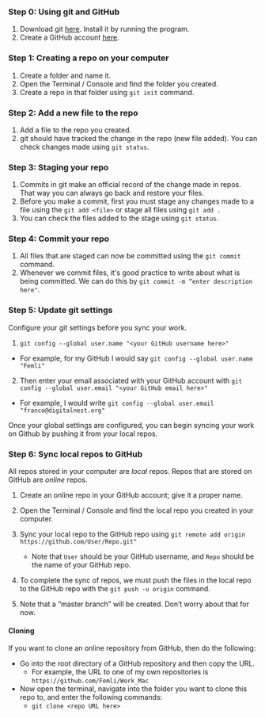 

### Step 0: Using git and GitHub
1. Download git [here](https://git-scm.com/book/en/v2/Getting-Started-Installing-Git). Install it by running the program.
2. Create a GitHub account [here](https://github.com).

### Step 1: Creating a repo on your computer
1. Create a folder and name it.
2. Open the Terminal / Console and find the folder you created.
3. Create a repo in that folder using `git init` command.


### Step 2: Add a new file to the repo
1. Add a file to the repo you created.
2. git should have tracked the change in the repo (new file added). You can check changes made using `git status`.

### Step 3: Staging your repo
1. Commits in git make an official record of the change made in repos. That way you can always go back and restore your files.
2. Before you make a commit, first you must stage any changes made to a file using the `git add <file>` or stage all files using `git add .`
3. You can check the files added to the stage using `git status`.

### Step 4: Commit your repo
1. All files that are staged can now be committed using the `git commit` command.
2. Whenever we commit files, it's good practice to write about what is being committed. We can do this by `git commit -m “enter description here"`.

### Step 5: Update git settings
Configure your git settings before you sync your work.
1. `git config --global user.name "<your GitHub username here>"`
  - For example, for my GitHub I would say `git config --global user.name "Femli"`
2. Then enter your email associated with your GitHub account with `git config --global user.email "<your GitHub email here>"`
  - For example, I would write `git config --global user.email "franco@digitalnest.org"`

Once your global settings are configured, you can begin syncing your work on Github by pushing it from your local repos.

### Step 6: Sync local repos to GitHub
All repos stored in your computer are *local* repos. Repos that are stored on GitHub are *online* repos.
1. Create an online repo in your GitHub account; give it a proper name.
2. Open the Terminal / Console and find the local repo you created in your computer.

4. Sync your local repo to the GitHub repo using `git remote add origin https://github.com/User/Repo.git"`
    - Note that `User` should be your GitHub username, and `Repo` should be the name of your GitHub repo.
5. To complete the sync of repos, we must push the files in the local repo to the GitHub repo with the `git push -u origin` command.
6. Note that a “master branch” will be created. Don’t worry about that for now.

#### Cloning
If you want to clone an online repository from GitHub, then do the following:
- Go into the root directory of a GitHub repository and then copy the URL.
  - For example, the URL to one of my own repositories is `https://github.com/Femli/Work_Mac`
- Now open the terminal, navigate into the folder you want to clone this repo to, and enter the following commands:
  - `git clone <repo URL here>`
